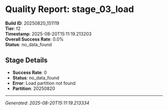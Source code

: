 # Quality Report: stage_03_load

**Build ID**: 20250820_151119  
**Tier**: f2  
**Timestamp**: 2025-08-20T15:11:19.213203  
**Overall Success Rate**: 0.0%  
**Status**: no_data_found

## Stage Details

- **Success Rate**: 0
- **Status**: no_data_found
- **Error**: Load partition not found
- **Partition**: 20250820

---
*Generated: 2025-08-20T15:11:19.213334*
